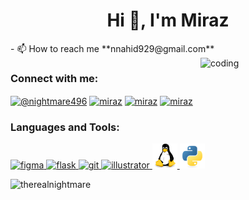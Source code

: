 <h1 align="center">Hi 👋, I'm Miraz</h1>
- 📫 How to reach me **nnahid929@gmail.com**
<img align="right" alt="coding" width="200" src="https://media.giphy.com/media/LaVp0AyqR5bGsC5Cbm/giphy.gif">
<h3 align="left">Connect with me:</h3>
<p align="left">
<a href="https://twitter.com/@nightmare496" target="blank"><img align="center" src="https://raw.githubusercontent.com/rahuldkjain/github-profile-readme-generator/master/src/images/icons/Social/twitter.svg" alt="@nightmare496" height="30" width="40" /></a>
<a href="https://www.facebook.com/people/Mirazul-Islam-Nahid/pfbid029waY7qex4mNgxARefrsW9hP9Zx9bjLmjSYChhJvqJBg8yu7VpzC1Xa6igMTuXQzkl/" target="blank"><img align="center" src="https://raw.githubusercontent.com/rahuldkjain/github-profile-readme-generator/master/src/images/icons/Social/facebook.svg" alt="miraz" height="30" width="40" /></a>
<a href="https://www.instagram.com/___miraz_____/" target="blank"><img align="center" src="https://raw.githubusercontent.com/rahuldkjain/github-profile-readme-generator/master/src/images/icons/Social/instagram.svg" alt="miraz" height="30" width="40" /></a>
<a href="https://www.codechef.com/users/thenightmare" target="blank"><img align="center" src="https://cdn.jsdelivr.net/npm/simple-icons@3.1.0/icons/codechef.svg" alt="miraz" height="30" width="40" /></a>
</p>

<h3 align="left">Languages and Tools:</h3>
<p align="left"> <a href="https://www.figma.com/" target="_blank" rel="noreferrer"> <img src="https://www.vectorlogo.zone/logos/figma/figma-icon.svg" alt="figma" width="40" height="40"/> </a> <a href="https://flask.palletsprojects.com/" target="_blank" rel="noreferrer"> <img src="https://www.vectorlogo.zone/logos/pocoo_flask/pocoo_flask-icon.svg" alt="flask" width="40" height="40"/> </a> <a href="https://git-scm.com/" target="_blank" rel="noreferrer"> <img src="https://www.vectorlogo.zone/logos/git-scm/git-scm-icon.svg" alt="git" width="40" height="40"/> </a> <a href="https://www.adobe.com/in/products/illustrator.html" target="_blank" rel="noreferrer"> <img src="https://www.vectorlogo.zone/logos/adobe_illustrator/adobe_illustrator-icon.svg" alt="illustrator" width="40" height="40"/> </a> <a href="https://www.linux.org/" target="_blank" rel="noreferrer"> <img src="https://raw.githubusercontent.com/devicons/devicon/master/icons/linux/linux-original.svg" alt="linux" width="40" height="40"/> </a> <a href="https://www.python.org" target="_blank" rel="noreferrer"> <img src="https://raw.githubusercontent.com/devicons/devicon/master/icons/python/python-original.svg" alt="python" width="40" height="40"/> </a> </p>

<p><img align="left" src="https://github-readme-stats.vercel.app/api/top-langs?username=therealnightmare&show_icons=true&locale=en&layout=compact" alt="therealnightmare" /></p>
